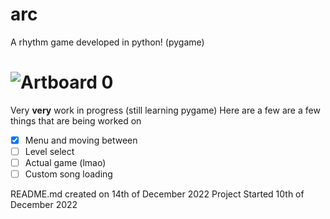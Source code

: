 # arc
A rhythm game developed in python! (pygame)
# ![Artboard 0](https://user-images.githubusercontent.com/67358250/207512997-a245ca33-2c33-4a86-879e-ff99efa7a04b.png)

Very **very** work in progress (still learning pygame)
Here are a few are a few things that are being worked on
- [x] Menu and moving between
- [ ] Level select
- [ ] Actual game (lmao)
- [ ] Custom song loading

README.md created on 14th of December 2022
Project Started 10th of December 2022
